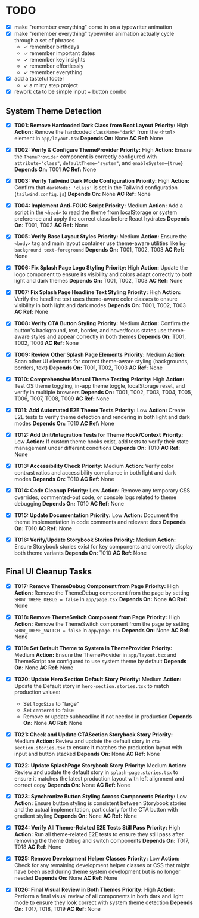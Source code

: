 # TODO

- [x] make "remember everything" come in on a typewriter animation
- [x] make "remember everything" typewriter animation actually cycle through a set of phrases
    - ✓ remember birthdays
    - ✓ remember important dates
    - ✓ remember key insights
    - ✓ remember effortlessly
    - ✓ remember everything
- [x] add a tasteful footer
    - ✓ a misty step project
- [x] rework cta to be simple input + button combo

## System Theme Detection

- [x] **T001: Remove Hardcoded Dark Class from Root Layout**
  **Priority:** High
  **Action:** Remove the hardcoded `className="dark"` from the `<html>` element in `app/layout.tsx`
  **Depends On:** None
  **AC Ref:** None

- [x] **T002: Verify & Configure ThemeProvider**
  **Priority:** High
  **Action:** Ensure the `ThemeProvider` component is correctly configured with `attribute="class"`, `defaultTheme="system"`, and `enableSystem={true}`
  **Depends On:** T001
  **AC Ref:** None

- [x] **T003: Verify Tailwind Dark Mode Configuration**
  **Priority:** High
  **Action:** Confirm that `darkMode: 'class'` is set in the Tailwind configuration (`tailwind.config.js`)
  **Depends On:** None
  **AC Ref:** None

- [x] **T004: Implement Anti-FOUC Script**
  **Priority:** Medium
  **Action:** Add a script in the `<head>` to read the theme from localStorage or system preference and apply the correct class before React hydrates
  **Depends On:** T001, T002
  **AC Ref:** None

- [x] **T005: Verify Base Layout Styles**
  **Priority:** Medium
  **Action:** Ensure the `<body>` tag and main layout container use theme-aware utilities like `bg-background text-foreground`
  **Depends On:** T001, T002, T003
  **AC Ref:** None

- [x] **T006: Fix Splash Page Logo Styling**
  **Priority:** High
  **Action:** Update the logo component to ensure its visibility and colors adapt correctly to both light and dark themes
  **Depends On:** T001, T002, T003
  **AC Ref:** None

- [x] **T007: Fix Splash Page Headline Text Styling**
  **Priority:** High
  **Action:** Verify the headline text uses theme-aware color classes to ensure visibility in both light and dark modes
  **Depends On:** T001, T002, T003
  **AC Ref:** None

- [x] **T008: Verify CTA Button Styling**
  **Priority:** Medium
  **Action:** Confirm the button's background, text, border, and hover/focus states use theme-aware styles and appear correctly in both themes
  **Depends On:** T001, T002, T003
  **AC Ref:** None

- [x] **T009: Review Other Splash Page Elements**
  **Priority:** Medium
  **Action:** Scan other UI elements for correct theme-aware styling (backgrounds, borders, text)
  **Depends On:** T001, T002, T003
  **AC Ref:** None

- [x] **T010: Comprehensive Manual Theme Testing**
  **Priority:** High
  **Action:** Test OS theme toggling, in-app theme toggle, localStorage reset, and verify in multiple browsers
  **Depends On:** T001, T002, T003, T004, T005, T006, T007, T008, T009
  **AC Ref:** None

- [x] **T011: Add Automated E2E Theme Tests**
  **Priority:** Low
  **Action:** Create E2E tests to verify theme detection and rendering in both light and dark modes
  **Depends On:** T010
  **AC Ref:** None

- [x] **T012: Add Unit/Integration Tests for Theme Hook/Context**
  **Priority:** Low
  **Action:** If custom theme hooks exist, add tests to verify their state management under different conditions
  **Depends On:** T010
  **AC Ref:** None

- [x] **T013: Accessibility Check**
  **Priority:** Medium
  **Action:** Verify color contrast ratios and accessibility compliance in both light and dark modes
  **Depends On:** T010
  **AC Ref:** None

- [x] **T014: Code Cleanup**
  **Priority:** Low
  **Action:** Remove any temporary CSS overrides, commented-out code, or console logs related to theme debugging
  **Depends On:** T010
  **AC Ref:** None

- [x] **T015: Update Documentation**
  **Priority:** Low
  **Action:** Document the theme implementation in code comments and relevant docs
  **Depends On:** T010
  **AC Ref:** None

- [x] **T016: Verify/Update Storybook Stories**
  **Priority:** Medium
  **Action:** Ensure Storybook stories exist for key components and correctly display both theme variants
  **Depends On:** T010
  **AC Ref:** None

## Final UI Cleanup Tasks

- [x] **T017: Remove ThemeDebug Component from Page**
  **Priority:** High
  **Action:** Remove the ThemeDebug component from the page by setting `SHOW_THEME_DEBUG = false` in `app/page.tsx`
  **Depends On:** None
  **AC Ref:** None

- [x] **T018: Remove ThemeSwitch Component from Page**
  **Priority:** High
  **Action:** Remove the ThemeSwitch component from the page by setting `SHOW_THEME_SWITCH = false` in `app/page.tsx`
  **Depends On:** None
  **AC Ref:** None

- [x] **T019: Set Default Theme to System in ThemeProvider**
  **Priority:** Medium
  **Action:** Ensure the ThemeProvider in `app/layout.tsx` and ThemeScript are configured to use system theme by default
  **Depends On:** None
  **AC Ref:** None

- [x] **T020: Update Hero Section Default Story**
  **Priority:** Medium
  **Action:** Update the Default story in `hero-section.stories.tsx` to match production values:
  - Set `logoSize` to "large"
  - Set `centered` to false
  - Remove or update subheadline if not needed in production
  **Depends On:** None
  **AC Ref:** None

- [x] **T021: Check and Update CTASection Storybook Story**
  **Priority:** Medium
  **Action:** Review and update the default story in `cta-section.stories.tsx` to ensure it matches the production layout with input and button stacked
  **Depends On:** None
  **AC Ref:** None

- [x] **T022: Update SplashPage Storybook Story**
  **Priority:** Medium
  **Action:** Review and update the default story in `splash-page.stories.tsx` to ensure it matches the latest production layout with left alignment and correct copy
  **Depends On:** None
  **AC Ref:** None

- [x] **T023: Synchronize Button Styling Across Components**
  **Priority:** Low
  **Action:** Ensure button styling is consistent between Storybook stories and the actual implementation, particularly for the CTA button with gradient styling
  **Depends On:** None
  **AC Ref:** None

- [x] **T024: Verify All Theme-Related E2E Tests Still Pass**
  **Priority:** High
  **Action:** Run all theme-related E2E tests to ensure they still pass after removing the theme debug and switch components
  **Depends On:** T017, T018
  **AC Ref:** None

- [x] **T025: Remove Development Helper Classes**
  **Priority:** Low
  **Action:** Check for any remaining development helper classes or CSS that might have been used during theme system development but is no longer needed
  **Depends On:** None
  **AC Ref:** None

- [x] **T026: Final Visual Review in Both Themes**
  **Priority:** High
  **Action:** Perform a final visual review of all components in both dark and light mode to ensure they look correct with system theme detection
  **Depends On:** T017, T018, T019
  **AC Ref:** None
